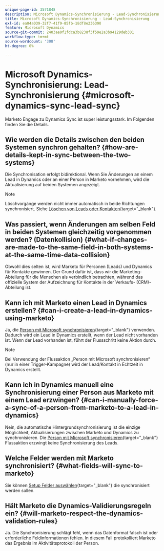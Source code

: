 ```yaml
---
unique-page-id: 3571848
description: Microsoft Dynamics-Synchronisierung - Lead-Synchronisierung - Marketo-Dokumente - Produktdokumentation
title: Microsoft Dynamics-Synchronisierung - Lead-Synchronisierung
exl-id: ea04a039-32f7-41f9-85fb-18df8e236390
feature: Microsoft Dynamics
source-git-commit: 2403ae0f1fdca3b8238f3f59e2a3b94129deb301
workflow-type: tm+mt
source-wordcount: '308'
ht-degree: 0%

---
```


# Microsoft Dynamics-Synchronisierung: Lead-Synchronisierung {#microsoft-dynamics-sync-lead-sync}

Marketo Engage zu Dynamics Sync ist super leistungsstark. Im Folgenden finden Sie die Details.

## Wie werden die Details zwischen den beiden Systemen synchron gehalten? {#how-are-details-kept-in-sync-between-the-two-systems}

Die Synchronisation erfolgt bidirektional. Wenn Sie Änderungen an einem Lead in Dynamics oder an einer Person in Marketo vornehmen, wird die Aktualisierung auf beiden Systemen angezeigt.

>[!NOTE]
>
>Löschvorgänge werden nicht immer automatisch in beide Richtungen synchronisiert. Siehe [Löschen von Leads oder Kontakten](/help/marketo/product-docs/crm-sync/microsoft-dynamics-sync/deleting-a-lead-or-contact.md){target="_blank"}.

## Was passiert, wenn Änderungen am selben Feld in beiden Systemen gleichzeitig vorgenommen werden? (Datenkollision) {#what-if-changes-are-made-to-the-same-field-in-both-systems-at-the-same-time-data-collision}

Obwohl dies selten ist, wird Marketo für Personen (Leads) und Dynamics für Kontakte gewinnen. Der Grund dafür ist, dass wir die Marketing-Abteilung für die Menschen als verbindlich betrachten, während das offizielle System der Aufzeichnung für Kontakte in der Verkaufs- (CRM)-Abteilung ist.

## Kann ich mit Marketo einen Lead in Dynamics erstellen? {#can-i-create-a-lead-in-dynamics-using-marketo}

Ja, die [Person mit Microsoft synchronisieren](/help/marketo/product-docs/core-marketo-concepts/smart-campaigns/microsoft-dynamics-flow-actions/sync-person-to-microsoft.md){target="_blank"} verwenden. Dadurch wird ein Lead in Dynamics erstellt, wenn der Lead nicht vorhanden ist. Wenn der Lead vorhanden ist, führt der Flussschritt keine Aktion durch.

>[!NOTE]
>
>Bei Verwendung der Flussaktion „Person mit Microsoft synchronisieren“ (nur in einer Trigger-Kampagne) wird der Lead/Kontakt in Echtzeit in Dynamics erstellt.

## Kann ich in Dynamics manuell eine Synchronisierung einer Person aus Marketo mit einem Lead erzwingen? {#can-i-manually-force-a-sync-of-a-person-from-marketo-to-a-lead-in-dynamics}

Nein, die automatische Hintergrundsynchronisierung ist die einzige Möglichkeit, Aktualisierungen zwischen Marketo und Dynamics zu synchronisieren. Die [Person mit Microsoft synchronisieren](/help/marketo/product-docs/core-marketo-concepts/smart-campaigns/microsoft-dynamics-flow-actions/sync-person-to-microsoft.md){target="_blank"} Flussaktion erzwingt keine Synchronisierung des Leads.

## Welche Felder werden mit Marketo synchronisiert? {#what-fields-will-sync-to-marketo}

Sie können [ Setup Felder auswählen](/help/marketo/product-docs/crm-sync/microsoft-dynamics-sync/sync-setup/microsoft-dynamics-365-with-ropc-connection/step-4-of-4-connect.md#select-fields-to-sync){target="_blank"} die synchronisiert werden sollen.

## Hält Marketo die Dynamics-Validierungsregeln ein? {#will-marketo-respect-the-dynamics-validation-rules}

Ja. Die Synchronisierung schlägt fehl, wenn das Datenformat falsch ist oder erforderliche Feldinformationen fehlen. In diesem Fall protokolliert Marketo das Ergebnis im Aktivitätsprotokoll der Person.
